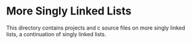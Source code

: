 # More Singly Linked Lists

This directory contains projects and c source files on more singly linked lists,
a continuation of singly linked lists.
